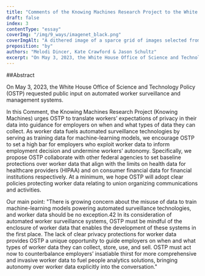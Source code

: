 ```yaml
---
title: "Comments of the Knowing Machines Research Project to the White House Office of Science and Technology Policy on Automated Worker Surveillance and Management"
draft: false
index: 3
contentType: "essay"
coverImg: "/img/9_ways/imagenet_black.png"
coverImgAlt: "A dithered image of a sparce grid of images selected from the ImageNet dataset"
preposition: "by"
authors: "Melodi Dincer, Kate Crawford & Jason Schultz"
excerpt: "On May 3, 2023, the White House Office of Science and Technology Policy (OSTP) requested public input on automated worker surveillance and management systems."
---
```


##Abstract

On May 3, 2023, the White House Office of Science and Technology Policy (OSTP) requested public input on automated worker surveillance and management systems.

 In this Comment, the Knowing Machines Research Project (Knowing Machines) urges OSTP to translate workers’ expectations of privacy in their data into guidance for employers on when and what types of data they can collect. As worker data fuels automated surveillance technologies by serving as training data for machine-learning models, we encourage OSTP to set a high bar for employers who exploit worker data to inform employment decision and undermine workers’ autonomy. Specifically, we propose OSTP collaborate with other federal agencies to set baseline protections over worker data that align with the limits on health data for healthcare providers (HIPAA) and on consumer financial data for financial institutions respectively. At a minimum, we hope OSTP will adopt clear policies protecting worker data relating to union organizing communications and activities.

Our main point: "There is growing concern about the misuse of data to train machine-learning models powering automated surveillance technologies, and worker data should be no exception.42 In its consideration of automated worker surveillance systems, OSTP must be mindful of the enclosure of worker data that enables the development of these systems in the first place. The lack of clear privacy protections for worker data provides OSTP a unique opportunity to guide employers on when and what types of worker data they can collect, store, use, and sell. OSTP must act now to counterbalance employers’ insatiable thirst for more comprehensive and invasive worker data to fuel people analytics solutions, bringing autonomy over worker data explicitly into the conversation." 


